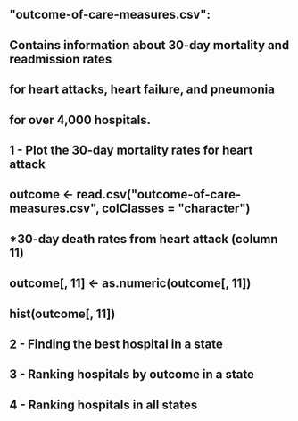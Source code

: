 ## "outcome-of-care-measures.csv": 
## Contains information about 30-day mortality and readmission rates 
## for heart attacks, heart failure, and pneumonia 
## for over 4,000 hospitals.
##
##  1 - Plot the 30-day mortality rates for heart attack 
##    outcome <- read.csv("outcome-of-care-measures.csv", colClasses = "character") 
##    *30-day death rates from heart attack (column 11)
##    outcome[, 11] <- as.numeric(outcome[, 11])
##    hist(outcome[, 11])
##
##  2 - Finding the best hospital in a state 
##
##  3 - Ranking hospitals by outcome in a state 
##
##  4 - Ranking hospitals in all states 
 



